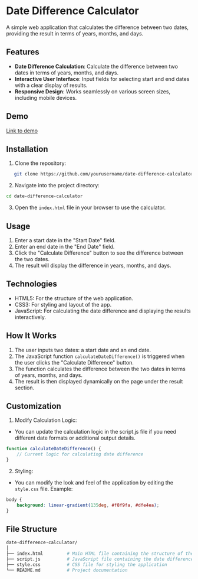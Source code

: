 # Date Difference Calculator
A simple web application that calculates the difference between two dates, providing the result in terms of years, months, and days.

## Features

- **Date Difference Calculation**: Calculate the difference between two dates in terms of years, months, and days.
- **Interactive User Interface**: Input fields for selecting start and end dates with a clear display of results.
- **Responsive Design**: Works seamlessly on various screen sizes, including mobile devices.

## Demo
[Link to demo](https://codepen.io/Shravan-Dalavi/pen/yLmNemE)


## Installation

1. Clone the repository:
```bash
   git clone https://github.com/yourusername/date-difference-calculator.git
```

2. Navigate into the project directory:
```bash
cd date-difference-calculator
```
3. Open the `index.html` file in your browser to use the calculator.

## Usage

1. Enter a start date in the "Start Date" field.
2. Enter an end date in the "End Date" field.
3. Click the "Calculate Difference" button to see the difference between the two dates.
4. The result will display the difference in years, months, and days.

## Technologies
- HTML5: For the structure of the web application.
- CSS3: For styling and layout of the app.
- JavaScript: For calculating the date difference and displaying the results interactively.

## How It Works
1. The user inputs two dates: a start date and an end date.
2. The JavaScript function `calculateDateDifference()` is triggered when the user clicks the "Calculate Difference" button.
3. The function calculates the difference between the two dates in terms of years, months, and days.
4. The result is then displayed dynamically on the page under the result section.

## Customization
1. Modify Calculation Logic:
- You can update the calculation logic in the script.js file if you need different date formats or additional output details.
```javascript
function calculateDateDifference() {
    // Current logic for calculating date difference
}
```
2. Styling:
- You can modify the look and feel of the application by editing the `style.css` file.
Example:
```css
body {
    background: linear-gradient(135deg, #f8f9fa, #dfe4ea);
}
```
## File Structure
```bash
date-difference-calculator/
│
├── index.html         # Main HTML file containing the structure of the app
├── script.js          # JavaScript file containing the date difference logic
├── style.css          # CSS file for styling the application
└── README.md          # Project documentation
```
